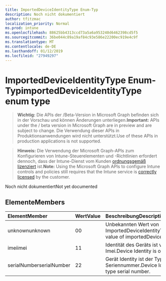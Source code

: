 ```yaml
---
title: ImportedDeviceIdentityType Enum-Typ
description: Noch nicht dokumentiert
author: tfitzmac
localization_priority: Normal
ms.prod: intune
ms.openlocfilehash: 88625bb4313ccd73a5a6a953240d6462398cd5f5
ms.sourcegitcommit: 36be044c89a19af84c93e586e22200ec919e4c9f
ms.translationtype: MT
ms.contentlocale: de-DE
ms.lasthandoff: 01/12/2019
ms.locfileid: "27949297"
---
```

# <a name="importeddeviceidentitytype-enum-type"></a><span data-ttu-id="9edb6-103">ImportedDeviceIdentityType Enum-Typ</span><span class="sxs-lookup"><span data-stu-id="9edb6-103">importedDeviceIdentityType enum type</span></span>

> <span data-ttu-id="9edb6-104">**Wichtig:** Die APIs der /Beta-Version in Microsoft Graph befinden sich in der Vorschau und können Änderungen unterliegen.</span><span class="sxs-lookup"><span data-stu-id="9edb6-104">**Important:** APIs under the / beta version in Microsoft Graph are in preview and are subject to change.</span></span> <span data-ttu-id="9edb6-105">Die Verwendung dieser APIs in Produktionsanwendungen wird nicht unterstützt.</span><span class="sxs-lookup"><span data-stu-id="9edb6-105">Use of these APIs in production applications is not supported.</span></span>

> <span data-ttu-id="9edb6-106">**Hinweis:** Die Verwendung der Microsoft Graph-APIs zum Konfigurieren von Intune-Steuerelementen und -Richtlinien erfordert dennoch, dass der Intune-Dienst vom Kunden [ordnungsgemäß lizenziert](https://go.microsoft.com/fwlink/?linkid=839381) ist.</span><span class="sxs-lookup"><span data-stu-id="9edb6-106">**Note:** Using the Microsoft Graph APIs to configure Intune controls and policies still requires that the Intune service is [correctly licensed](https://go.microsoft.com/fwlink/?linkid=839381) by the customer.</span></span>

<span data-ttu-id="9edb6-107">Noch nicht dokumentiert</span><span class="sxs-lookup"><span data-stu-id="9edb6-107">Not yet documented</span></span>
## <a name="members"></a><span data-ttu-id="9edb6-108">Elemente</span><span class="sxs-lookup"><span data-stu-id="9edb6-108">Members</span></span>
|<span data-ttu-id="9edb6-109">Element</span><span class="sxs-lookup"><span data-stu-id="9edb6-109">Member</span></span>|<span data-ttu-id="9edb6-110">Wert</span><span class="sxs-lookup"><span data-stu-id="9edb6-110">Value</span></span>|<span data-ttu-id="9edb6-111">Beschreibung</span><span class="sxs-lookup"><span data-stu-id="9edb6-111">Description</span></span>|
|:---|:---|:---|
|<span data-ttu-id="9edb6-112">unknown</span><span class="sxs-lookup"><span data-stu-id="9edb6-112">unknown</span></span>|<span data-ttu-id="9edb6-113">0</span><span class="sxs-lookup"><span data-stu-id="9edb6-113">0</span></span>|<span data-ttu-id="9edb6-114">Unbekannten Wert von ImportedDeviceIdentityType.</span><span class="sxs-lookup"><span data-stu-id="9edb6-114">Unknown value of importedDeviceIdentityType.</span></span>|
|<span data-ttu-id="9edb6-115">imei</span><span class="sxs-lookup"><span data-stu-id="9edb6-115">imei</span></span>|<span data-ttu-id="9edb6-116">1</span><span class="sxs-lookup"><span data-stu-id="9edb6-116">1</span></span>|<span data-ttu-id="9edb6-117">Identität des Geräts ist vom Typ Imei.</span><span class="sxs-lookup"><span data-stu-id="9edb6-117">Device Identity is of type imei.</span></span>|
|<span data-ttu-id="9edb6-118">serialNumber</span><span class="sxs-lookup"><span data-stu-id="9edb6-118">serialNumber</span></span>|<span data-ttu-id="9edb6-119">2</span><span class="sxs-lookup"><span data-stu-id="9edb6-119">2</span></span>|<span data-ttu-id="9edb6-120">Gerät Identity ist der Typ Seriennummer.</span><span class="sxs-lookup"><span data-stu-id="9edb6-120">Device Identity is of type serial number.</span></span>|





